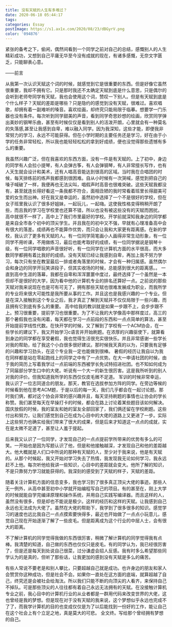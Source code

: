 ```yaml
---
title: 没有天赋的人生有多难过？
date: 2020-06-18 05:44:17
tags:
categories: Essay
postImage: https://s1.ax1x.com/2020/08/23/dBGyrV.png
color: '094876'
---
```


紧张的备考之下，偷闲，偶然间看到一个同学之前对自己的总结，感慨别人的人生精彩成功，又想到自己平庸无华至今没有成就的现在，有诸多感慨，无奈文字匮乏，只能聊表心意。

——前言

<!--more-->

从我第一次认识天赋这个词的时候，就感觉到它是很重要的东西。但是好像它虽然很重要，我却不拥有它。只是那时我还不太确定天赋到底是什么意思，只是偶尔的会听到老师夸同学有天赋，我也会使用这个词，赞叹一下别人。但是有天赋到底是个什么样子？天赋的差距是哪些？只是隐约的感觉到没有天赋，很难过。喜欢唱歌，却拥有着一副难听的嗓音。喜欢绘画，却终究只能局限于临摹。想要学一门乐器也没有条件。每次听到同学甜美的声音，看到同学奇思妙想的绘画，欣赏同学弹出美妙的钢琴乐曲，甚至有时候仅仅是看到别人的活泼开朗，心里就会有一种莫名的失落感,甚至让我感到自卑，难以融入同学。因为我深知，这些才能，即便我非常努力的学习，永远不可能获得。但在小学时期的主要任务还是学习，好在由于小学的任务非常轻松，所以我也能轻轻松松的拿到好成绩，便也没觉得那些遗憾有多么的重要。

我虽然兴趣广泛，但在我喜欢的东西方面，没有一件是有天赋的。上了初中，身边的同学有人会拉小提琴，有人会弹古筝，有人会弹钢琴，有人非常擅长写作，也有人天生就会设计和美术，还有人唱高音能达到很高的区域。当时我在合唱团的时候，每天排练前的练声我都感到很困难。自从小时候有一次哭喊，感觉到把自己的嗓子喊破了一样，我便再也无法尖叫，唱假声时高音也很难突破。这些天赋我都没有，甚至就连长得好看这一条我都不符合，面相丑陋的我时常看着班里长得甜美可爱的女生而出神。好在我又是幸运的，虽然初中选择了一个不是很好的学校，但在女子班里我认识了很多好姐妹，一起玩儿，一起嗨。这使我性格变得稍稍开朗了些，而且我的学习在学校里也还算不错，所以也没有被这些没有的天赋而困扰。
高中就很不一样了，高中上了我们市里最好的学校。开学前就深知我身边的同学都是来自全市各个初中的顶尖学生。并且我在的初中又不强，早就有心理准备高中会有很大的落差。成绩再也不能算作优势，而只会让我和大家更有距离感。在新的学校，我认识了更多有天赋的人。有一位同学简笔画小人画得非常生动形象，有一位同学不用听课，不用做练习，最后也能考取好的成绩，有一位同学据说是钢琴十级，有一位同学唱歌的声音很好听，有一位同学在计算机方面的水平很高，而大多数同学都拥有着比我好的成绩。没有天赋已经让我感到自卑，再加上我不努力学习，每次只有坐在教室最后一排或者角落里的时候，才会有一种归属感。虽然偶尔会和身边的同学开玩笑讲段子，但其实收场的时候，总能感到很大的距离感。。
一直到高中生涯的落幕，我都在自卑和浑浑噩噩中度过，最终选择了一个虽然是一本但却不是很好的大学，因为看中他的计算机专业的排名还算好一点。之前说的那些天赋对我来说现在也是可有可无了，拥有那些天赋也很难发展成为职业，而我所学的专业将来很大可能性是我所要从事的工作。并且这也是我感兴趣的一个专业。但是在深入接触到这个专业之后，我才真正了解到天赋并不仅仅局限于一些兴趣，而且拥有它到底有多么的重要。
高中给我的教训就是如果一步跟不上，会步步跟不上。预习很重要，提前学习也很重要。为了不让我的大学像高中那样度过，高三的那个暑假我也没有闲着，每天都在学习一点前段的东西和一点点简单的算法，甚至开始提前学线性代数。在快开学的时候，又了解到了学校有一个ACM协会，在一些学长的建议下，我又开始学习c语言并开始刷题。在浓厚的兴趣驱使下，就算看到身边的同学都在享受暑假，我也觉得生活很充实很快乐。并且非常感谢一些学长对我的帮助，给了我这个小白很多很好建议。那时候我天真的以为，只要我有足够的兴趣和学习劲头，在这个专业我一定也能做到很棒。
暑假的经历让我自以为我在同样都是站在零起跑线上的同学之中有了一点优势。在大一申请社团的时候，由于我的简历上写着我学过一点前端的东西被学长免试特招进社团。也不知如何成为了同届部分学生口中的大佬。听说有一个大一的新生很厉害。这是我所听到的别人对我的评价。但我知道我所学的东西仅仅皮毛微不足道。
军训的时候非常幸运，我认识了一位志同道合的朋友。那天，教官在选拔参加方阵的同学。在旁边等候的时候看到他在思考ACM题，于是以后的每一天，我们几乎都会在一起讨论题。那时我们俩，都对这个协会非常的感兴趣并且，每天坚持刷题的事情也让协会的学长称赞。我们甚至每天在早操打卡的时候，都会在路上讨论着某些题目该如何解决。国庆放假的时候，我的室友和她的室友全部回家了，我们俩还留在学校刷题。这些付出和努力，让我们感觉到自己在成为心目中的大佬的道路上又更进了一步。实际上这些努力也确实给我们带来了很大的成果，但是后来才知道这一点点的成就，实在是太微不足道了，甚至让人羞于提起。

后来我又认识了一位同学，才发现自己的一点点提前学所带来的优势有多么的可笑。一开始也是因为写题认识了他，但是和他接触越深，才发现自己和他的差距越大。他大概就是人们口中所说的那种有天赋的人，至少对于我来说，他是有天赋的。从那个时候起，我又开始对学习失去了热情，我发现我无论如何学习，我永远赶不上他。每次听他给我讲一些知识，心目中的差距就会变大。他所了解的知识，不是只靠努力学习就能获得的。我深刻的感受到了天赋的样子，天赋的差距。

随着关注计算机方面的信息变多，我也学习到了很多真正顶尖大佬的事迹。那些人无一例外，从高中甚至初中小学就开始编程写自己的项目。有的甚至在，刚上大学的时候就能自学完编译原理和操作系统，并用自己实践写编译器。而且这样的人，虽然没有很多，但是却也不能说是极少。这样的经历和这样的天赋。让我感到自己永远也无法成为大佬了。虽然在大佬的帮助下，我学到了很多很多的知识。感觉学习的速度也远比我自己一点点摸索要快得多，最近也开始做了一点点小玩意儿，感觉自己现在开始逐渐了解了一些皮毛。但是距离成为这个行业的中层人士，会有很大的距离。

不了解计算机的同学觉得我做的东西很厉害，稍微了解计算机的同学觉得我有点棒。我清楚的知道，自己做的东西也仅仅只是皮毛。有的同学认为，我已经很厉害了，但是还是每天到处说自己很菜，过分谦虚会招人反感。我有时多么希望那些同学认为的是真的，但听了那些话，让我更加的感到没有天赋是多么的痛苦。

有些人常说不要老是和别人攀比，只要超越自己就是成功。也许身边的朋友和家人会赞赏你这种成功，但是社会不会。如果你一直处在这方面的底端，就算超越了自己，终究还是会被社会给淘汰。所以我们只能不断的向顶尖的人看齐，来保持自己不掉队。可是那些顶尖的人往往都有着自己永远无法拥有的天赋。在没接触计算机专业之前，我心目中的计算机行业的从业者都是一群用代码来改变世界的大佬，这也曾经是我的梦想。但是现在对于没有天赋的我来说，这个梦想似乎永远也完成不了了，而我学计算机的目的也变成仅仅是为了以后能找到一份好的工作，能让自己在这个社会上有个立足之地，真是莫大的可悲。
全文终。写给那个曾经拥有梦想的自己。